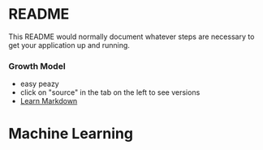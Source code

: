 # README #

This README would normally document whatever steps are necessary to get your application up and running.

### Growth Model ###

* easy peazy
* click on "source" in the tab on the left to see versions
* [Learn Markdown](https://bitbucket.org/tutorials/markdowndemo)
# Machine Learning
